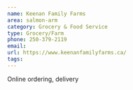 ```yaml
---
name: Keenan Family Farms
area: salmon-arm
category: Grocery & Food Service
type: Grocery/Farm
phone: 250-379-2119
email: 
url: https://www.keenanfamilyfarms.ca/
tags:
---
```


Online ordering, delivery